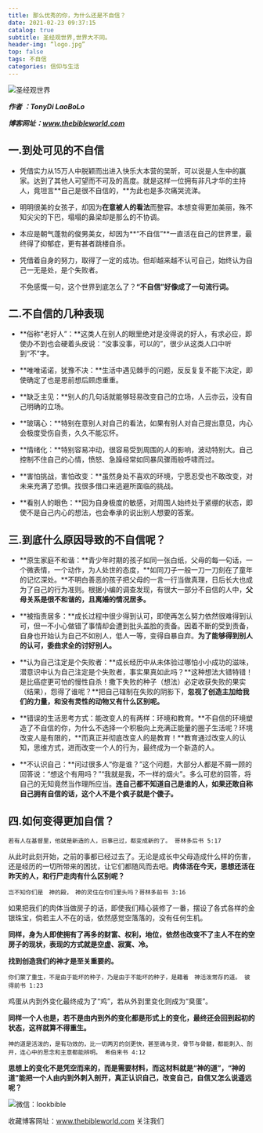 ```yaml
---
title: 那么优秀的你，为什么还是不自信？
date: 2021-02-23 09:37:15
catalog: true
subtitle: 圣经观世界,世界大不同。
header-img: “logo.jpg”
top: false
tags: 不自信
categories: 信仰与生活
---
```


![圣经观世界](https://s3.ax1x.com/2021/02/20/y4hkB4.md.jpg)

***作者 ：TonyDi LaoBoLo***

***博客网址：www.thebibleworld.com*** 



## 一.到处可见的不自信





- 凭借实力从15万人中脱颖而出进入快乐大本营的吴昕，可以说是人生中的赢家。达到了其他人可望而不可及的高度。就是这样一位拥有非凡才华的主持人，竟坦言**自己是很不自信的，**为此也是多次痛哭流涕。

  

- 明明很美的女孩子，却因为**在意被人的看法**而整容。本想变得更加美丽，殊不知尖尖的下巴，塌塌的鼻梁却是那么的不协调。

  

- 本应是朝气蓬勃的俊男美女，却因为**“不自信”**一直活在自己的世界里，最终得了抑郁症，更有甚者跳楼自杀。



- 凭借着自身的努力，取得了一定的成功。但却越来越不认可自己，始终认为自己一无是处，是个失败者。



  不免感慨一句，这个世界到底怎么了？**“不自信”好像成了一句流行词。**





## 二.不自信的几种表现





- **俗称“老好人”：**这类人在别人的眼里绝对是没得说的好人，有求必应，即使办不到也会硬着头皮说：“没事没事，可以的”，很少从这类人口中听到“不”字。



- **唯唯诺诺，犹豫不决：**生活中遇见棘手的问题，反反复复不能下决定，即使确定了也是思前想后顾虑重重。



- **缺乏主见：**别人的几句话就能够轻易改变自己的立场，人云亦云，没有自己明确的立场。



- **玻璃心：**特别在意别人对自己的看法，如果有别人对自己提出意见，内心会极度受伤自责，久久不能忘怀。



- **情绪化：**特别容易冲动，很容易受到周围的人的影响，波动特别大。自己控制不住自己的心情，愤怒、急躁经常如同暴风骤雨般呼啸而过。



- **害怕挑战，害怕改变：**虽然身处不喜欢的环境，宁愿忍受也不敢改变，对未来充满了恐惧。找很多借口来逃避所面临的挑战。



- **看别人的眼色：**因为自身极度的敏感，对周围人始终处于紧绷的状态，即使不是自己内心的想法，也会奉承的说出别人想要的答案。





## 三.到底什么原因导致的不自信呢？



- **原生家庭不和谐：**青少年时期的孩子如同一张白纸，父母的每一句话，一个微表情，一个动作，为人处世的态度，**如同刀子一般一刀一刀刻在了童年的记忆深处。**不明白善恶的孩子把父母的一言一行当做真理，日后长大也成为了自己的行为准则。根据小编的调查发现，有很大一部分不自信的人中，**父母关系是很不和谐的，且离婚的情况居多。**



- **被指责居多：**成长过程中很少得到认可，即使再怎么努力依然很难得到认可，但一不小心做错了事情却会遭到批头盖脸的责备。因着不断的受到责备，自身也开始认为自己不如别人，低人一等，变得自暴自弃。**为了能够得到别人的认可，委曲求全的讨好别人。**



- **认为自己注定是个失败者：**成长经历中从未体验过哪怕小小成功的滋味，潜意识中认为自己注定是个失败者，事实果真如此吗？**这种想法大错特错！是比癌症更可怕的慢性自杀！撒下失败的种子（想法）必定收获失败的果实（结果），怨得了谁呢？**把自己辖制在失败的阴影下，**忽视了创造主加给我们的力量，和没有灵性的动物又有什么区别呢。**



- **错误的生活思考方式：能改变人的有两样：环境和教育。**不自信的环境塑造了不自信的你，为什么不选择一个积极向上充满正能量的圈子生活呢？环境改变人是有限的，**而真正并彻底改变人的是教育！**教育通过改变人的认知，思维方式，进而改变一个人的行为，最终成为一个新造的人。



- **不认识自己：**问过很多人“你是谁？”这个问题，大部分人都是不屑一顾的回答说：“想这个有用吗？”“我就是我，不一样的烟火”。多么可悲的回答，将自己的无知竟然当作理所应当。**连自己都不知道自己是谁的人，如果还敢自称自己拥有自信的话，这个人不是个疯子就是个傻子。**





## 四.如何变得更加自信？



`若有人在基督里，他就是新造的人，旧事已过，都变成新的了。 哥林多后书 5:17`

从此时此刻开始，之前的事都已经过去了。无论是成长中父母造成什么样的伤害，还是经历的一切所带来的困扰，让它们都随风而去吧。**肉体活在今天，思想还活在昨天的人，和行尸走肉有什么区别呢？**



`岂不知你们是　神的殿，　神的灵住在你们里头吗？哥林多前书 3:16` 

如果把我们的肉体当做房子的话，即使我们精心装修了一番，摆设了各式各样的金银珠宝，倘若主人不在的话，依然感觉空落落的，没有任何生机。



**同样，身为人即使拥有了再多的财富、权利，地位，依然也改变不了主人不在的空房子的现状，表现的方式就是空虚、寂寞、冷。**



**找到创造我们的神才是至关重要的。**



`你们蒙了重生，不是由于能坏的种子，乃是由于不能坏的种子，是藉着　神活泼常存的道。 彼得前书 1:23`

鸡蛋从内到外变化最终成为了“鸡”，若从外到里变化则成为“臭蛋”。



**同样一个人也是，若不是由内到外的变化都是形式上的变化，最终还会回到起初的状态，这样就算不得重生。**

`神的道是活泼的，是有功效的，比一切两刃的剑更快，甚至魂与灵，骨节与骨髓，都能刺入、剖开，连心中的思念和主意都能辨明。 希伯来书 4:12`

**思想上的变化不是凭空而来的，而是需要材料，而这材料就是“神的道”，“神的道”能把一个人由内到外刺入剖开，真正认识自己，改变自己，自信又怎么说遥远呢？**



![微信：lookbible](https://s3.ax1x.com/2021/02/20/y4hAHJ.jpg)

收藏博客网址：www.thebibleworld.com 关注我们